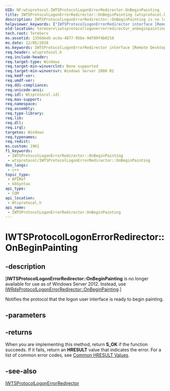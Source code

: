 ```yaml
---
UID: NF:wtsprotocol.IWTSProtocolLogonErrorRedirector.OnBeginPainting
title: IWTSProtocolLogonErrorRedirector::OnBeginPainting (wtsprotocol.h)
description: IWTSProtocolLogonErrorRedirector::OnBeginPainting is no longer available. Instead, use IWRdsProtocolLogonErrorRedirector::OnBeginPainting.
helpviewer_keywords: ["IWTSProtocolLogonErrorRedirector interface [Remote Desktop Services]","OnBeginPainting method","IWTSProtocolLogonErrorRedirector.OnBeginPainting","IWTSProtocolLogonErrorRedirector::OnBeginPainting","OnBeginPainting","OnBeginPainting method [Remote Desktop Services]","OnBeginPainting method [Remote Desktop Services]","IWTSProtocolLogonErrorRedirector interface","termserv.iwtsprotocollogonerrorredirector_onbeginpainting","wtsprotocol/IWTSProtocolLogonErrorRedirector::OnBeginPainting"]
old-location: termserv\iwtsprotocollogonerrorredirector_onbeginpainting.htm
tech.root: TermServ
ms.assetid: 1356deeb-ac4a-4877-95be-9df09f4b0210
ms.date: 12/05/2018
ms.keywords: IWTSProtocolLogonErrorRedirector interface [Remote Desktop Services],OnBeginPainting method, IWTSProtocolLogonErrorRedirector.OnBeginPainting, IWTSProtocolLogonErrorRedirector::OnBeginPainting, OnBeginPainting, OnBeginPainting method [Remote Desktop Services], OnBeginPainting method [Remote Desktop Services],IWTSProtocolLogonErrorRedirector interface, termserv.iwtsprotocollogonerrorredirector_onbeginpainting, wtsprotocol/IWTSProtocolLogonErrorRedirector::OnBeginPainting
req.header: wtsprotocol.h
req.include-header: 
req.target-type: Windows
req.target-min-winverclnt: None supported
req.target-min-winversvr: Windows Server 2008 R2
req.kmdf-ver: 
req.umdf-ver: 
req.ddi-compliance: 
req.unicode-ansi: 
req.idl: Wtsprotocol.idl
req.max-support: 
req.namespace: 
req.assembly: 
req.type-library: 
req.lib: 
req.dll: 
req.irql: 
targetos: Windows
req.typenames: 
req.redist: 
ms.custom: 19H1
f1_keywords:
 - IWTSProtocolLogonErrorRedirector::OnBeginPainting
 - wtsprotocol/IWTSProtocolLogonErrorRedirector::OnBeginPainting
dev_langs:
 - c++
topic_type:
 - APIRef
 - kbSyntax
api_type:
 - COM
api_location:
 - Wtsprotocol.h
api_name:
 - IWTSProtocolLogonErrorRedirector.OnBeginPainting
---
```


# IWTSProtocolLogonErrorRedirector::OnBeginPainting


## -description

<p class="CCE_Message">[<b>IWTSProtocolLogonErrorRedirector::OnBeginPainting</b> is no longer available for use as of Windows Server 2012. Instead, use <a href="https://docs.microsoft.com/windows/desktop/api/wtsprotocol/nf-wtsprotocol-iwrdsprotocollogonerrorredirector-onbeginpainting">IWRdsProtocolLogonErrorRedirector::OnBeginPainting</a>.]

Notifies the protocol that the logon user interface is ready to begin painting.

## -parameters

## -returns

When you are implementing this method, return <b>S_OK</b> if the function succeeds. If it fails, return an <b>HRESULT</b> value that indicates the error. For a list of common error codes, see <a href="https://docs.microsoft.com/windows/desktop/SecCrypto/common-hresult-values">Common HRESULT Values</a>.

## -see-also

<a href="https://docs.microsoft.com/windows/desktop/api/wtsprotocol/nn-wtsprotocol-iwtsprotocollogonerrorredirector">IWTSProtocolLogonErrorRedirector</a>


